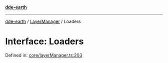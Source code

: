 [**dde-earth**](../../../../README.md)

***

[dde-earth](../../../../globals.md) / [LayerManager](../README.md) / Loaders

# Interface: Loaders

Defined in: [core/layerManager.ts:203](https://github.com/dde-platform/dde-earth/blob/71bf8cd183d78890e103803e0d8bb92050729fda/packages/dde-earth/src/core/layerManager.ts#L203)
